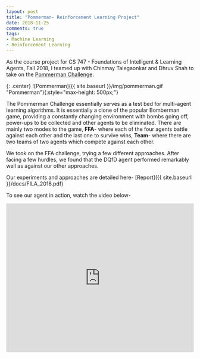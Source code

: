 ```yaml
---
layout: post
title: "Pommerman- Reinforcement Learning Project"
date: 2018-11-25
comments: true
tags:
- Machine Learning
- Reinforcement Learning
---
```



As the course project for CS 747 - Foundations of Intelligent & Learning Agents, Fall 2018, I teamed up with Chinmay Talegaonkar and Dhruv Shah to take on the [Pommerman Challenge](https://www.pommerman.com/).  


{: .center}
![Pommerman]({{ site.baseurl }}/img/pommerman.gif "Pommerman"){:style="max-height: 500px;"}

The Pommerman Challenge essentially serves as a test bed for multi-agent learning algorithms. It is essentially a clone of the popular Bomberman game, providing a constantly changing environment with bombs going off, power-ups to be collected and other agents to be eliminated. There are mainly two modes to the game, **FFA**- where each of the four agents battle against each other and the last one to survive wins, **Team**- where there are two teams of two agents which compete against each other.  

We took on the FFA challenge, trying a few different approaches. After facing a few hurdles, we found that the DQfD agent performed remarkably well as against our other approaches.  

Our experiments and approaches are detailed here- [Report]({{ site.baseurl }}/docs/FILA_2018.pdf)

To see our agent in action, watch the video below-

<iframe width="100%" height="400px" src="https://www.youtube.com/embed/DtiyIrMZ69A" frameborder="0" allow="accelerometer; autoplay; encrypted-media; gyroscope; picture-in-picture" allowfullscreen=""></iframe>




